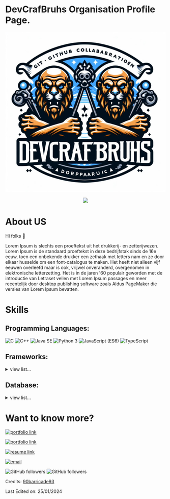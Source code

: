 # DevCrafBruhs Organisation Profile Page.

<p align="center">
    <img src="OIG.jpg" />
</p>
<p align="center">
    <img src="https://github-readme-stats.vercel.app/api?username=DevCrafBruhs&show_icons=true&count_private=true&theme=dark" />
</p>

# About US
Hi folks :wave: 

Lorem Ipsum is slechts een proeftekst uit het drukkerij- en zetterijwezen. Lorem Ipsum is de standaard proeftekst in deze bedrijfstak sinds de 16e eeuw, toen een onbekende drukker een zethaak met letters nam en ze door elkaar husselde om een font-catalogus te maken. Het heeft niet alleen vijf eeuwen overleefd maar is ook, vrijwel onveranderd, overgenomen in elektronische letterzetting. Het is in de jaren '60 populair geworden met de introductie van Letraset vellen met Lorem Ipsum passages en meer recentelijk door desktop publishing software zoals Aldus PageMaker die versies van Lorem Ipsum bevatten.

# Skills
## Programming Languages:

<img src="https://img.shields.io/badge/C-lightgrey" alt="C" /> <img src="https://img.shields.io/badge/C++-ff69b4" alt="C++" /> <img src="https://img.shields.io/badge/Java SE-important" alt="Java SE" /> <img src="https://img.shields.io/badge/Python 3-informational" alt="Python 3" /> <img src="https://img.shields.io/badge/JavaScript (ES6)-brightgreen" alt="JavaScript (ES6)" /> <img src="https://img.shields.io/badge/TypeScript-yellow" alt="TypeScript" />

<!-- * C/C++
* Java SE
* Python 3
* JavaScript (ES6)
* TypeScript -->

## Frameworks:

<details>
    <summary>view list...</summary>
    <ul>
        <li>MEAN</li>
        <li>MERN</li>
        <li>Angular</li>
        <li>React</li>
        <li>React Native</li>
        <li>Redux</li>
        <li>Node.js</li>
        <li>Ionic 3 & 4</li>
        <li>Mongo DB</li>
        <li>Android</li>
    </ul>
</details>

## Database:

<details>
    <summary>view list...</summary>
    <ul>
        <li>MongoDB</li>
        <li>MySQL</li>
    </ul>
</details>

# Want to know more?

<!-- My Portfolio: [https://google.com) -->

[<img alt="portfolio link" src="https://img.shields.io/badge/My%20Portfolio-https%3A%2F%2Fgoogle.com-brightgreen" />](https://google.com) 

[<img alt="portfolio link" src="https://img.shields.io/badge/My%20Blogs-https%3A%2F%2Fgoogle.com-red" />](https://google.com) 

[<img alt="resume link" src="https://img.shields.io/badge/My%20CV-Download%20my%20Resume-blue" />](https://google.com)

[<img alt="email" src="https://img.shields.io/badge/Email%20me-Raymonddevries98%40gmail.com-orange" />](mailto:Raymonddevriesgmail.com) 

<img alt="GitHub followers" src="https://img.shields.io/github/followers/90barricade93?label=Follow%20Me&style=social" />

<img alt="GitHub followers" src="https://img.shields.io/github/followers/Freezler?label=Follow%20Me&style=social" />

Credits: [90barricade93](https://github.com/90barricade93)


Last Edited on: 25/01/2024